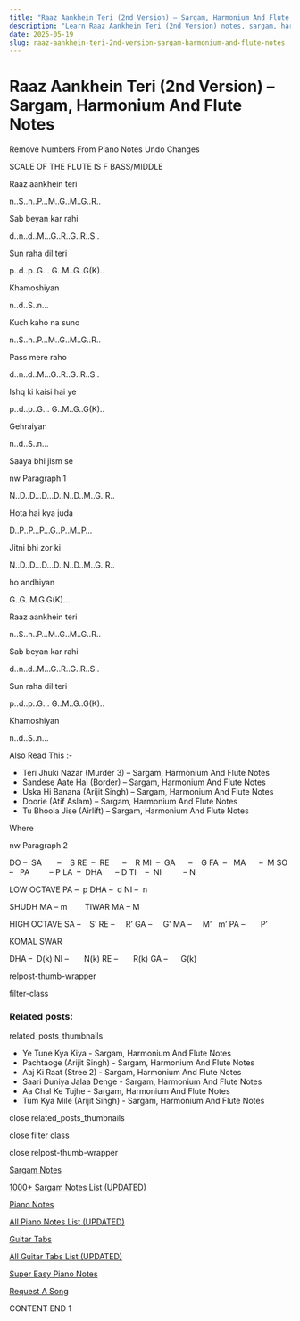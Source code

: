 ```yaml
---
title: "Raaz Aankhein Teri (2nd Version) – Sargam, Harmonium And Flute Notes"
description: "Learn Raaz Aankhein Teri (2nd Version) notes, sargam, harmonium notations and flute notes. Easy step-by-step tutorial for beginners."
date: 2025-05-19
slug: raaz-aankhein-teri-2nd-version-sargam-harmonium-and-flute-notes
---
```


# Raaz Aankhein Teri (2nd Version) – Sargam, Harmonium And Flute Notes

Remove Numbers From Piano Notes
Undo Changes

SCALE OF THE FLUTE IS F BASS/MIDDLE

Raaz aankhein teri

n..S..n..P…M..G..M..G..R..

Sab beyan kar rahi

d..n..d..M…G..R..G..R..S..

Sun raha dil teri

p..d..p..G… G..M..G..G(K)..

Khamoshiyan

n..d..S..n…

Kuch kaho na suno

n..S..n..P…M..G..M..G..R..

Pass mere raho

d..n..d..M…G..R..G..R..S..

Ishq ki kaisi hai ye

p..d..p..G… G..M..G..G(K)..

Gehraiyan

n..d..S..n…

Saaya bhi jism se

nw Paragraph 1

N..D..D…D…D..N..D..M..G..R..

Hota hai kya juda

D..P..P…P…G..P..M..P…

Jitni bhi zor ki

N..D..D…D…D..N..D..M..G..R..

ho andhiyan

G..G..M.G.G(K)…

Raaz aankhein teri

n..S..n..P…M..G..M..G..R..

Sab beyan kar rahi

d..n..d..M…G..R..G..R..S..

Sun raha dil teri

p..d..p..G… G..M..G..G(K)..

Khamoshiyan

n..d..S..n…

Also Read This :-

* Teri Jhuki Nazar (Murder 3) – Sargam, Harmonium And Flute Notes
* Sandese Aate Hai (Border) – Sargam, Harmonium And Flute Notes
* Uska Hi Banana (Arijit Singh) – Sargam, Harmonium And Flute Notes
* Doorie (Atif Aslam) – Sargam, Harmonium And Flute Notes
* Tu Bhoola Jise (Airlift) – Sargam, Harmonium And Flute Notes

Where

nw Paragraph 2

DO –  SA       –    S
RE  –  RE      –    R
MI  –  GA      –    G
FA  –   MA      –  M
SO  –   PA         – P
LA  –  DHA      – D
TI    –  NI          – N

LOW OCTAVE
PA –  p
DHA –  d
NI –  n

SHUDH MA – m        TIWAR MA – M

HIGH OCTAVE
SA –    S’
RE –     R’
GA –     G’
MA –     M’   m’
PA –       P’

KOMAL SWAR

DHA –  D(k)
NI –       N(k)
RE –       R(k)
GA –      G(k)

relpost-thumb-wrapper

filter-class

### Related posts:

related_posts_thumbnails

* Ye Tune Kya Kiya - Sargam, Harmonium And Flute Notes
* Pachtaoge (Arijit Singh) - Sargam, Harmonium And Flute Notes
* Aaj Ki Raat (Stree 2) - Sargam, Harmonium And Flute Notes
* Saari Duniya Jalaa Denge - Sargam, Harmonium And Flute Notes
* Aa Chal Ke Tujhe - Sargam, Harmonium And Flute Notes
* Tum Kya Mile (Arijit Singh) - Sargam, Harmonium And Flute Notes

close related_posts_thumbnails

close filter class

close relpost-thumb-wrapper

[Sargam Notes](/sargam-notes.html)

[1000+ Sargam Notes List (UPDATED)](/all-songs-list-sargam-notes.html)

[Piano Notes](/piano-notes.html)

[All Piano Notes List (UPDATED)](/all-songs-list-piano-notes.html)

[Guitar Tabs](/guitar-tabs.html)

[All Guitar Tabs List (UPDATED)](/all-songs-list-guitar-tabs.html)

[Super Easy Piano Notes](https://studywall.in/)

[Request A Song](/request-a-song.html)

CONTENT END 1

